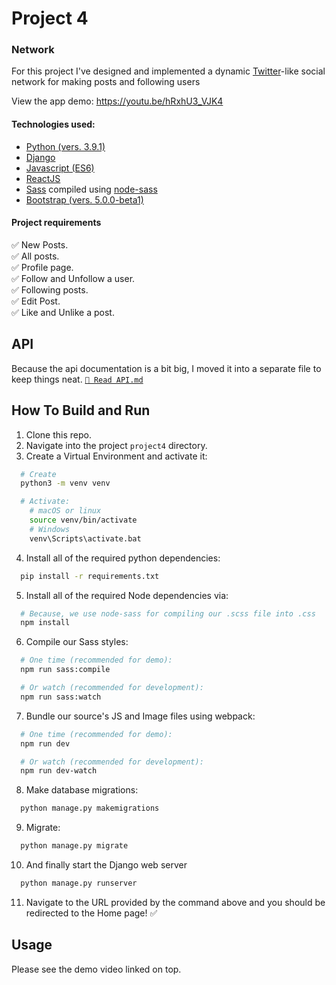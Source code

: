 # Project 4

### Network
For this project I've designed and implemented a dynamic [Twitter](htps://twitter.com)-like social network for making posts and following users

View the app demo: https://youtu.be/hRxhU3_VJK4

#### Technologies used:
- [Python (vers. 3.9.1)](https://python.org)
- [Django](https://djangoproject.com)
- [Javascript (ES6)](https://developer.mozilla.org/en-US/docs/Web/JavaScript)
- [ReactJS](https://reactjs.org/)
- [Sass](https://sass-lang.com/) compiled using [node-sass](https://npmjs.com/package/node-sass)
- [Bootstrap (vers. 5.0.0-beta1)](https://getbootstrap.com)

#### Project requirements
:white_check_mark: New Posts.<br>
:white_check_mark: All posts.<br>
:white_check_mark: Profile page.<br>
:white_check_mark: Follow and Unfollow a user.<br>
:white_check_mark: Following posts.<br>
:white_check_mark: Edit Post.<br>
:white_check_mark: Like and Unlike a post.


## API
Because the api documentation is a bit big, I moved it into a separate file to keep things neat. [`📄 Read API.md`](API.md#api)


## How To Build and Run
1. Clone this repo.
2. Navigate into the project `project4` directory.
3. Create a Virtual Environment and activate it:
```bash
  # Create
  python3 -m venv venv

  # Activate:
    # macOS or linux
    source venv/bin/activate
    # Windows
    venv\Scripts\activate.bat
```

4. Install all of the required python dependencies:
```bash
  pip install -r requirements.txt
```

5. Install all of the required Node dependencies via:
```bash
  # Because, we use node-sass for compiling our .scss file into .css
  npm install
```

6. Compile our Sass styles:
```bash
  # One time (recommended for demo):
  npm run sass:compile

  # Or watch (recommended for development):
  npm run sass:watch
```

7. Bundle our source's JS and Image files using webpack:
```bash
  # One time (recommended for demo):
  npm run dev

  # Or watch (recommended for development):
  npm run dev-watch
```

8. Make database migrations:
```bash
  python manage.py makemigrations
```

9. Migrate:
```bash
  python manage.py migrate
```

10. And finally start the Django web server
```bash
  python manage.py runserver
```

11. Navigate to the URL provided by the command above and you should be redirected to the Home page! ✅

## Usage
Please see the demo video linked on top.

